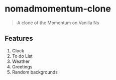 nomadmomentum-clone
===
> A clone of the Momentum on Vanilla Ns

Features
---
1. Clock
2. To do List
3. Weather
4. Greetings
5. Random backgrounds
